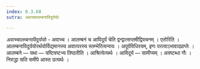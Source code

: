 ```yaml
---
index: 8.3.68
sutra: अवाच्चालम्बनाविदूर्ययोः

---
```

_अवाच्चालम्बनाविदूर्ययोः_ - अवाच्च । आलम्बनं च आविदूर्यं चेति द्वन्द्वात्सप्तमीद्विवचनम् । एतोरिति । आलम्बनाविदूर्ययोरर्थयोर्विद्यमानस्य अवात्परस्य स्तम्भेरित्यन्वयः । अपूर्वविधिरयम्, इणः परत्वाऽभावादप्राप्तेः । आलम्बने —  यथा — यष्टिवष्टभ्य तिष्ठतीति । आश्रित्येत्यर्थः । आविदूर्य — सामीप्यम् । अवष्टब्धा गौः । निरुद्धा सति समीपे आस्त उत्यर्थः । 